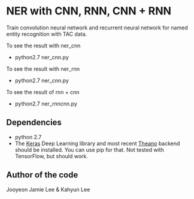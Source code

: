 # NER with CNN, RNN, CNN + RNN

Train convolution neural network and recurrent neural network for named entity recognition with TAC data.

To see the result with ner_cnn

* python2.7  ner_cnn.py

To see the result with ner_rnn

* python2.7 ner_cnn.py

To see the result of rnn + cnn

* python2.7 ner_rnncnn.py


## Dependencies
* python 2.7
* The [Keras](http://keras.io/) Deep Learning library and most recent [Theano](http://deeplearning.net/software/theano/install.html#install) backend should be installed. You can use pip for that.
Not tested with TensorFlow, but should work.

## Author of the code

Jooyeon Jamie Lee & Kahyun Lee